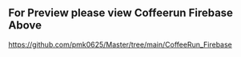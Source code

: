 ## For Preview please view Coffeerun Firebase Above

https://github.com/pmk0625/Master/tree/main/CoffeeRun_Firebase
